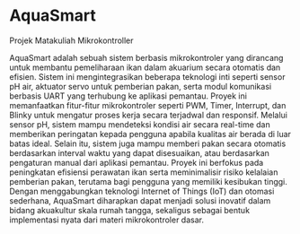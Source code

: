 # AquaSmart
Projek Matakuliah Mikrokontroller

  AquaSmart adalah sebuah sistem berbasis mikrokontroler yang dirancang untuk membantu pemeliharaan ikan dalam akuarium secara otomatis dan efisien. Sistem ini mengintegrasikan beberapa teknologi inti seperti sensor pH air, aktuator servo untuk pemberian pakan, serta modul komunikasi berbasis UART yang terhubung ke aplikasi pemantau. Proyek ini memanfaatkan fitur-fitur mikrokontroler seperti PWM, Timer, Interrupt, dan Blinky untuk mengatur proses kerja secara terjadwal dan responsif.
  Melalui sensor pH, sistem mampu mendeteksi kondisi air secara real-time dan memberikan peringatan kepada pengguna apabila kualitas air berada di luar batas ideal. Selain itu, sistem juga mampu memberi pakan secara otomatis berdasarkan interval waktu yang dapat disesuaikan, atau berdasarkan pengaturan manual dari aplikasi pemantau. Proyek ini berfokus pada peningkatan efisiensi perawatan ikan serta meminimalisir risiko kelalaian pemberian pakan, terutama bagi pengguna yang memiliki kesibukan tinggi.
  Dengan menggabungkan teknologi Internet of Things (IoT) dan otomasi sederhana, AquaSmart diharapkan dapat menjadi solusi inovatif dalam bidang akuakultur skala rumah tangga, sekaligus sebagai bentuk implementasi nyata dari materi mikrokontroler dasar.
